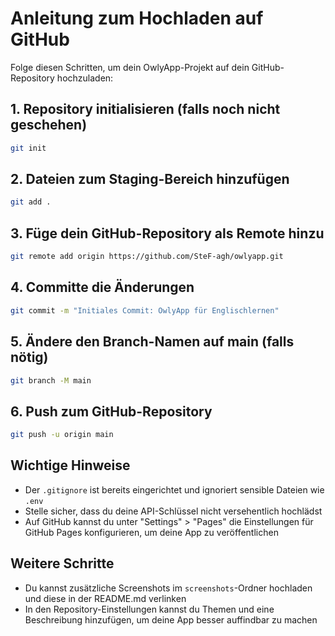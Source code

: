 # Anleitung zum Hochladen auf GitHub

Folge diesen Schritten, um dein OwlyApp-Projekt auf dein GitHub-Repository hochzuladen:

## 1. Repository initialisieren (falls noch nicht geschehen)

```bash
git init
```

## 2. Dateien zum Staging-Bereich hinzufügen

```bash
git add .
```

## 3. Füge dein GitHub-Repository als Remote hinzu

```bash
git remote add origin https://github.com/SteF-agh/owlyapp.git
```

## 4. Committe die Änderungen

```bash
git commit -m "Initiales Commit: OwlyApp für Englischlernen"
```

## 5. Ändere den Branch-Namen auf main (falls nötig)

```bash
git branch -M main
```

## 6. Push zum GitHub-Repository

```bash
git push -u origin main
```

## Wichtige Hinweise

- Der `.gitignore` ist bereits eingerichtet und ignoriert sensible Dateien wie `.env`
- Stelle sicher, dass du deine API-Schlüssel nicht versehentlich hochlädst
- Auf GitHub kannst du unter "Settings" > "Pages" die Einstellungen für GitHub Pages konfigurieren, um deine App zu veröffentlichen

## Weitere Schritte

- Du kannst zusätzliche Screenshots im `screenshots`-Ordner hochladen und diese in der README.md verlinken
- In den Repository-Einstellungen kannst du Themen und eine Beschreibung hinzufügen, um deine App besser auffindbar zu machen